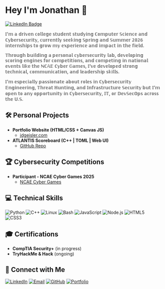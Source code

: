 <h1>Hey I'm Jonathan 👋</h1>

<a href="https://www.linkedin.com/in/jdgeisler/" target="_blank">
  <img src="https://img.shields.io/badge/Connect%20on-LinkedIn-blue?logo=linkedin&logoColor=white&style=for-the-badge" alt="LinkedIn Badge" />
</a>


<a>𝕀'𝕞 𝕒 𝕕𝕣𝕚𝕧𝕖𝕟 𝕔𝕠𝕝𝕝𝕖𝕘𝕖 𝕤𝕥𝕦𝕕𝕖𝕟𝕥 𝕤𝕥𝕦𝕕𝕪𝕚𝕟𝕘 ℂ𝕠𝕞𝕡𝕦𝕥𝕖𝕣 𝕊𝕔𝕚𝕖𝕟𝕔𝕖 𝕒𝕟𝕕 ℂ𝕪𝕓𝕖𝕣𝕤𝕖𝕔𝕦𝕣𝕚𝕥𝕪, 𝕔𝕦𝕣𝕣𝕖𝕟𝕥𝕝𝕪 𝕤𝕖𝕖𝕜𝕚𝕟𝕘 𝕊𝕡𝕣𝕚𝕟𝕘 𝕒𝕟𝕕 𝕊𝕦𝕞𝕞𝕖𝕣 𝟚𝟘𝟚𝟞 𝕚𝕟𝕥𝕖𝕣𝕟𝕤𝕙𝕚𝕡𝕤 𝕥𝕠 𝕘𝕣𝕠𝕨 𝕞𝕪 𝕖𝕩𝕡𝕖𝕣𝕚𝕖𝕟𝕔𝕖 𝕒𝕟𝕕 𝕚𝕞𝕡𝕒𝕔𝕥 𝕚𝕟 𝕥𝕙𝕖 𝕗𝕚𝕖𝕝𝕕.</a>

<a>𝕋𝕙𝕣𝕠𝕦𝕘𝕙 𝕓𝕦𝕚𝕝𝕕𝕚𝕟𝕘 𝕒 𝕡𝕖𝕣𝕤𝕠𝕟𝕒𝕝 𝕔𝕪𝕓𝕖𝕣𝕤𝕖𝕔𝕦𝕣𝕚𝕥𝕪 𝕝𝕒𝕓, 𝕕𝕖𝕧𝕖𝕝𝕠𝕡𝕚𝕟𝕘 𝕤𝕔𝕠𝕣𝕚𝕟𝕘 𝕖𝕟𝕘𝕚𝕟𝕖𝕤 𝕗𝕠𝕣 𝕔𝕠𝕞𝕡𝕖𝕥𝕚𝕥𝕚𝕠𝕟𝕤, 𝕒𝕟𝕕 𝕔𝕠𝕞𝕡𝕖𝕥𝕚𝕟𝕘 𝕚𝕟 𝕟𝕒𝕥𝕚𝕠𝕟𝕒𝕝 𝕖𝕧𝕖𝕟𝕥𝕤 𝕝𝕚𝕜𝕖 𝕥𝕙𝕖 ℕℂ𝔸𝔼 ℂ𝕪𝕓𝕖𝕣 𝔾𝕒𝕞𝕖𝕤, 𝕀’𝕧𝕖 𝕕𝕖𝕧𝕖𝕝𝕠𝕡𝕖𝕕 𝕤𝕥𝕣𝕠𝕟𝕘 𝕥𝕖𝕔𝕙𝕟𝕚𝕔𝕒𝕝, 𝕔𝕠𝕞𝕞𝕦𝕟𝕚𝕔𝕒𝕥𝕚𝕠𝕟, 𝕒𝕟𝕕 𝕝𝕖𝕒𝕕𝕖𝕣𝕤𝕙𝕚𝕡 𝕤𝕜𝕚𝕝𝕝𝕤.</a>

<a>𝕀'𝕞 𝕖𝕤𝕡𝕖𝕔𝕚𝕒𝕝𝕝𝕪 𝕡𝕒𝕤𝕤𝕚𝕠𝕟𝕒𝕥𝕖 𝕒𝕓𝕠𝕦𝕥 𝕣𝕠𝕝𝕖𝕤 𝕚𝕟 ℂ𝕪𝕓𝕖𝕣𝕤𝕖𝕔𝕦𝕣𝕚𝕥𝕪 𝔼𝕟𝕘𝕚𝕟𝕖𝕖𝕣𝕚𝕟𝕘, 𝕋𝕙𝕣𝕖𝕒𝕥 ℍ𝕦𝕟𝕥𝕚𝕟𝕘, 𝕒𝕟𝕕 𝕀𝕟𝕗𝕣𝕒𝕤𝕥𝕣𝕦𝕔𝕥𝕦𝕣𝕖 𝕊𝕖𝕔𝕦𝕣𝕚𝕥𝕪 𝕓𝕦𝕥 𝕀’𝕞 𝕠𝕡𝕖𝕟 𝕥𝕠 𝕒𝕟𝕪 𝕠𝕡𝕡𝕠𝕣𝕥𝕦𝕟𝕚𝕥𝕪 𝕚𝕟 ℂ𝕪𝕓𝕖𝕣𝕤𝕖𝕔𝕦𝕣𝕚𝕥𝕪, 𝕀𝕋, 𝕠𝕣 𝔻𝕖𝕧𝕊𝕖𝕔𝕆𝕡𝕤 𝕒𝕔𝕣𝕠𝕤𝕤 𝕥𝕙𝕖 𝕌.𝕊.</a>


<h2>🛠️ Personal Projects</h2>

- <b>Portfolio Website (HTML/CSS + Canvas JS)</b>  
  - [jdgeisler.com](https://jdgeisler.com)
- <b>ATLANTIS Scoreboard (C++ | TOML | Web UI)</b>  
  - [GitHub Repo](https://github.com/Sklffy/Scoring-Engine)

<h2>🏆 Cybersecurity Competitions</h2>

- <b>Participant - NCAE Cyber Games 2025</b>  
  - [NCAE Cyber Games](https://www.ncaecybergames.org/)

<h2>💻 Technical Skills</h2>

![Python](https://img.shields.io/badge/-Python-3776AB?logo=python&logoColor=white&style=flat)
![C++](https://img.shields.io/badge/-C++-00599C?logo=c%2B%2B&logoColor=white&style=flat)
![Linux](https://img.shields.io/badge/-Linux-FCC624?logo=linux&logoColor=black&style=flat)
![Bash](https://img.shields.io/badge/-Bash-4EAA25?logo=gnu-bash&logoColor=white&style=flat)
![JavaScript](https://img.shields.io/badge/-JavaScript-F7DF1E?logo=javascript&logoColor=black&style=flat)
![Node.js](https://img.shields.io/badge/-Node.js-339933?logo=node.js&logoColor=white&style=flat)
![HTML5](https://img.shields.io/badge/-HTML5-E34F26?logo=html5&logoColor=white&style=flat)
![CSS3](https://img.shields.io/badge/-CSS3-1572B6?logo=css3&logoColor=white&style=flat)

<h2>🎓 Certifications</h2>

- <b>CompTIA Security+</b> (in progress)  
- <b>TryHackMe & Hack</b> (ongoing)

<h2>🔗 Connect with Me</h2>

[linkedin]: https://linkedin.com/in/jdgeisler

[![LinkedIn](https://img.shields.io/badge/LinkedIn-blue?style=flat&logo=linkedin&logoColor=white)](https://linkedin.com/in/jdgeisler)
[![Email](https://img.shields.io/badge/-Gmail-red?style=flat&logo=Gmail&logoColor=white)](mailto:jdgeisler@gmail.com)
[![GitHub](https://img.shields.io/badge/GitHub-181717?style=flat&logo=github&logoColor=white)](https://github.com/Sklffy)
[![Portfolio](https://img.shields.io/badge/Portfolio_Site-8A2BE2)](https://jdgeisler.com)
